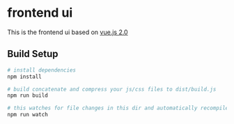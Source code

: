 # frontend ui

This is the frontend ui based on [vue.js 2.0](https://vuejs.org/)

## Build Setup

``` bash
# install dependencies
npm install

# build concatenate and compress your js/css files to dist/build.js
npm run build

# this watches for file changes in this dir and automatically recompiles
npm run watch

```
